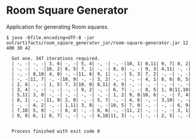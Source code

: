 # Room Square Generator

Application for generating Room squares.

    $ java -Dfile.encoding=UTF-8 -jar out/artifacts/room_square_generator_jar/room-square-generator.jar 12 400 30 42
      
      Got one. 347 iterations required.
      | -, -| -, -| 3, 6| -, -| 5, 4| -, -| -, -|10, 1| 0,11| 9, 7| 8, 2|
      | -, -| -, -|10, 2| 6, 5| 7, 1| -, -| 8, 0| -, -| 9, 3| 4,11| -, -|
      | -, -| 8,10| 4, 0| -, -|11, 6| 9, 1| -, -| 5, 3| 7, 2| -, -| -, -|
      | -, -|11, 7| -, -|10, 9| -, -| 3, 2| -, -| -, -| 4, 1| 8, 6| 0, 5|
      | 2, 6| -, -| 1, 5| 7, 3|10, 0| 8,11| 4, 9| -, -| -, -| -, -| -, -|
      | 3, 4| -, -| -, -| -, -| 9, 2| -, -| 6, 7| -, -| 8, 5| 1, 0|11,10|
      | 5,11| 3, 0| -, -| -, -| -, -| -, -| 1, 2| 9, 8|10, 6| -, -| 7, 4|
      | 8, 1| -, -|11, 9| 2, 0| -, -| 5, 7| -, -| 4, 6| -, -| 3,10| -, -|
      | -, -| 4, 2| -, -| 1,11| 3, 8| -, -|10, 5| 7, 0| -, -| -, -| 6, 9|
      | 7,10| 5, 9| -, -| 8, 4| -, -| 0, 6| -, -|11, 2| -, -| -, -| 3, 1|
      | 9, 0| 6, 1| 8, 7| -, -| -, -| 4,10|11, 3| -, -| -, -| 2, 5| -, -|
      
      
      Process finished with exit code 0

